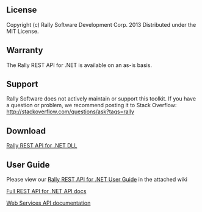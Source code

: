 ## License

Copyright (c) Rally Software Development Corp. 2013 Distributed under the MIT License.

## Warranty

The Rally REST API for .NET is available on an as-is basis. 

## Support

Rally Software does not actively maintain or support this toolkit.  If you have a question or problem, we recommend posting it to Stack Overflow: http://stackoverflow.com/questions/ask?tags=rally

## Download

[Rally REST API for .NET DLL](https://github.com/RallyTools/RallyRestToolkitFor.NET/releases/download/v2.0/rally-rest-api.net-2.0.zip)

## User Guide 

Please view our [Rally REST API for .NET User Guide](https://github.com/RallyTools/RallyRestToolkitFor.NET/wiki/User-Guide) in the attached wiki

[Full REST API for .NET API docs](http://rallytools.github.io/RallyRestToolkitFor.NET/Index.html)

[Web Services API documentation](https://rally1.rallydev.com/slm/doc/webservice)